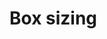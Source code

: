 <script setup>
import TokensTable from '../../src/components/tokens/TokensTable.vue';
import tokens from '@wikimedia/codex-tokens/dist/index.json';
</script>

# Box sizing

<TokensTable
	:tokens="tokens['box-sizing']"
/>
